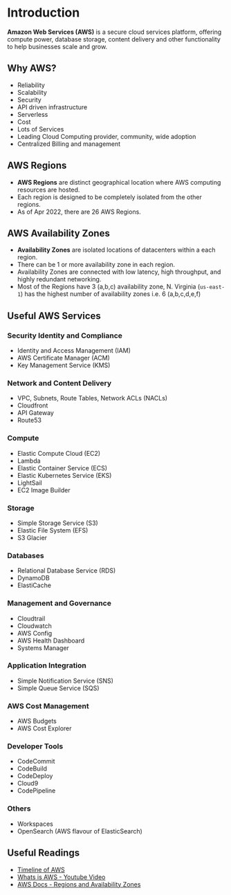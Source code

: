# Introduction

**Amazon Web Services (AWS)** is a secure cloud services platform, offering compute power, database storage, content delivery and other functionality to help businesses scale and grow.

## Why AWS?
- Reliability
- Scalability
- Security
- API driven infrastructure
- Serverless
- Cost
- Lots of Services
- Leading Cloud Computing provider, community, wide adoption
- Centralized Billing and management

## AWS Regions
- **AWS Regions** are distinct geographical location where AWS computing resources are hosted.
- Each region is designed to be completely isolated from the other regions.
- As of Apr 2022, there are 26 AWS Regions.

## AWS Availability Zones
- **Availability Zones** are isolated locations of datacenters within a each region. 
- There can be 1 or more availability zone in each region. 
- Availability Zones are connected with low latency, high throughput, and highly redundant networking.
- Most of the Regions have 3 (a,b,c) availability zone, N. Virginia (`us-east-1`) has the highest number of availability zones i.e. 6 (a,b,c,d,e,f)

## Useful AWS Services

### Security Identity and Compliance
- Identity and Access Management (IAM)
- AWS Certificate Manager (ACM)
- Key Management Service (KMS)

### Network and Content Delivery
- VPC, Subnets, Route Tables, Network ACLs (NACLs)
- Cloudfront
- API Gateway
- Route53

### Compute
- Elastic Compute Cloud (EC2)
- Lambda
- Elastic Container Service (ECS)
- Elastic Kubernetes Service (EKS)
- LightSail
- EC2 Image Builder

### Storage
- Simple Storage Service (S3)
- Elastic File System (EFS)
- S3 Glacier

### Databases
- Relational Database Service (RDS)
- DynamoDB
- ElastiCache

### Management and Governance
- Cloudtrail
- Cloudwatch
- AWS Config
- AWS Health Dashboard
- Systems Manager

### Application Integration
- Simple Notification Service (SNS)
- Simple Queue Service (SQS)

### AWS Cost Management
- AWS Budgets
- AWS Cost Explorer

### Developer Tools
- CodeCommit
- CodeBuild
- CodeDeploy
- Cloud9
- CodePipeline

### Others
- Workspaces
- OpenSearch (AWS flavour of ElasticSearch)

## Useful Readings
- [Timeline of AWS](https://en.wikipedia.org/wiki/Timeline_of_Amazon_Web_Services)
- [Whats is AWS - Youtube Video](https://www.youtube.com/watch?v=-xanQ3aUWms)
- [AWS Docs - Regions and Availability Zones](https://docs.aws.amazon.com/AWSEC2/latest/UserGuide/using-regions-availability-zones.html)
